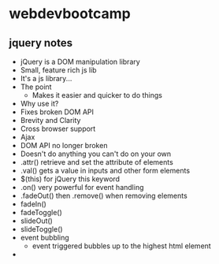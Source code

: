 # webdevbootcamp

## jquery notes

- jQuery is a DOM manipulation library
- Small, feature rich js lib
- It's a js library...
- The point
  - Makes it easier and quicker to do things
- Why use it?
- Fixes broken DOM API
- Brevity and Clarity
- Cross browser support
- Ajax
- DOM API no longer broken
- Doesn't do anything you can't do on your own
- .attr() retrieve and set the attribute of elements
- .val() gets a value in inputs and other form elements
- $(this) for jQuery this keyword
- .on() very powerful for event handling
- .fadeOut() then .remove() when removing elements
- fadeIn()
- fadeToggle()
- slideOut()
- slideToggle()
- event bubbling
  - event triggered bubbles up to the highest html element
- 
